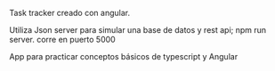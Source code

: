 Task tracker creado con angular.

Utiliza Json server para simular una base de datos y rest api; npm run server. corre en puerto 5000

App para practicar conceptos básicos de typescript y Angular
